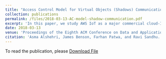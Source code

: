 ```yaml
---
title: "Access Control Model for Virtual Objects (Shadows) Communication for AWS Internet of Things"
collection: publications
permalink: /files/2018-03-13-AC-model-shadow-communication.pdf
excerpt: 'In this paper, we study AWS IoT as a major commercial cloud-IoT platform and investigate its suitability for implementing the afore-mentioned academic models of ACO and VO communication control. While AWS IoT has a notion of digital shadows closely analogous to VOs, it lacks explicit capability for VO communication and thereby for VO communication control. Thus there is a significant mismatch between AWS IoT and these academic models. The principal contribution of this paper is to reconcile this mismatch by showing how to use the mechanisms of AWS IoT to effectively implement VO communication models. To this end, we develop an access control model for virtual objects (shadows) communication in AWS IoT called AWS-IoT-ACMVO. We develop a proof-of-concept implementation of the speeding cars use case in AWS IoT under guidance of this model, and provide selected performance measurements. We conclude with a discussion of possible alternate implementations of this use case in AWS IoT.'
date: 2018-03-13
venue: 'Proceedings of the Eighth ACM Conference on Data and Application Security and Privacy'
citation: 'Asma Alshehri, James Benson, Farhan Patwa, and Ravi Sandhu. 2018. Access Control Model for Virtual Objects (Shadows) Communication for AWS Internet of Things. In Proceedings of the Eighth ACM Conference on Data and Application Security and Privacy (CODASPY 18). Association for Computing Machinery, New York, NY, USA, 175–185. https://doi.org/10.1145/3176258.3176328'
---
```


To read the publication, please <a href="files/2018-03-13-AC-model-shadow-communication.pdf">Download File</a>

